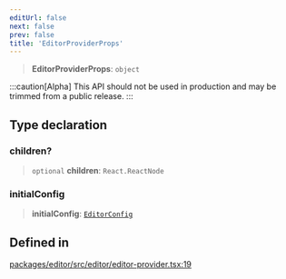 ```yaml
---
editUrl: false
next: false
prev: false
title: 'EditorProviderProps'
---
```


> **EditorProviderProps**: `object`

:::caution[Alpha]
This API should not be used in production and may be trimmed from a public release.
:::

## Type declaration

### children?

> `optional` **children**: `React.ReactNode`

### initialConfig

> **initialConfig**: [`EditorConfig`](/api/index/type-aliases/editorconfig/)

## Defined in

[packages/editor/src/editor/editor-provider.tsx:19](https://github.com/portabletext/editor/blob/66b5022fc4919e0540c704fbecb8ab8f991c2439/packages/editor/src/editor/editor-provider.tsx#L19)
